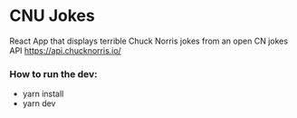 # CNU Jokes

React App that displays terrible Chuck Norris jokes from an open CN jokes API https://api.chucknorris.io/

### How to run the dev:

- yarn install
- yarn dev
